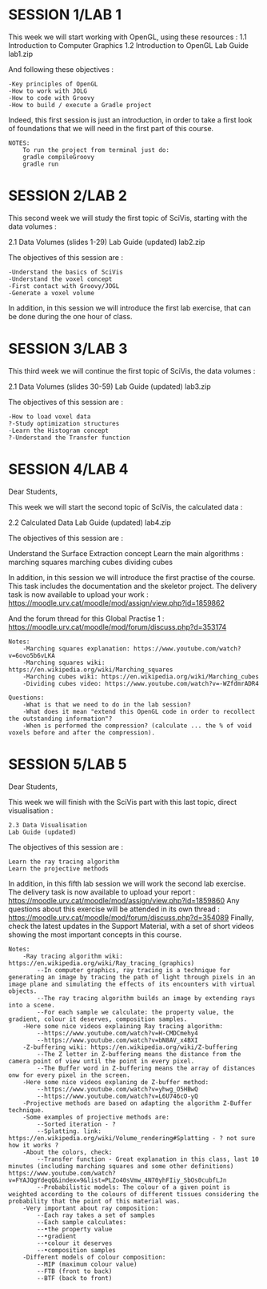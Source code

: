 SESSION 1/LAB 1
===============

This week we will start working with OpenGL, using these resources :
1.1 Introduction to Computer Graphics
1.2 Introduction to OpenGL
Lab Guide
lab1.zip

And following these objectives :

    -Key principles of OpenGL
    -How to work with JOLG
    -How to code with Groovy
    -How to build / execute a Gradle project

Indeed, this first session is just an introduction, in order to take a first look of foundations that we will need in the first part of this course.

    NOTES:
        To run the project from terminal just do:
        gradle compileGroovy
        gradle run


SESSION 2/LAB 2
===============

This second week we will study the first topic of SciVis, starting with the data volumes :

2.1 Data Volumes (slides 1-29)
Lab Guide (updated)
lab2.zip

The objectives of this session are :

    -Understand the basics of SciVis
    -Understand the voxel concept
    -First contact with Groovy/JOGL
    -Generate a voxel volume

In addition, in this session we will introduce the first lab exercise, that can be done during the one hour of class.


SESSION 3/LAB 3
===============

This third week we will continue the first topic of SciVis, the data volumes :

2.1 Data Volumes (slides 30-59)
Lab Guide (updated)
lab3.zip

The objectives of this session are :

    -How to load voxel data
    ?-Study optimization structures
    -Learn the Histogram concept
    ?-Understand the Transfer function


SESSION 4/LAB 4
===============

Dear Students,

This week we will start the second topic of SciVis, the calculated data :

2.2 Calculated Data
Lab Guide (updated)
lab4.zip

The objectives of this session are :

Understand the Surface Extraction concept
Learn the main algorithms : 
    marching squares
    marching cubes
    dividing cubes

In addition, in this session we will introduce the first practise of the course. 
This task includes the documentation and the skeletor project. 
The delivery task is now available to upload your work : 
https://moodle.urv.cat/moodle/mod/assign/view.php?id=1859862

And the forum thread for this Global Practise 1 : 
https://moodle.urv.cat/moodle/mod/forum/discuss.php?d=353174

    Notes:
        -Marching squares explanation: https://www.youtube.com/watch?v=6ovo5b6vLKA
        -Marching squares wiki: https://en.wikipedia.org/wiki/Marching_squares
        -Marching cubes wiki: https://en.wikipedia.org/wiki/Marching_cubes
        -Dividing cubes video: https://www.youtube.com/watch?v=-WZfdmrADR4
        
    Questions:
        -What is that we need to do in the lab session?
        -What does it mean "extend this OpenGL code in order to recollect the outstanding information"?
        -When is performed the compression? (calculate ... the % of void voxels before and after the compression).

SESSION 5/LAB 5
===============

Dear Students,

This week we will finish with the SciVis part with this last topic, direct visualisation :

    2.3 Data Visualisation
    Lab Guide (updated)

The objectives of this session are :

    Learn the ray tracing algorithm
    Learn the projective methods 

In addition, in this fifth lab session we will work the second lab exercise. The delivery task is now available to upload your report : 
https://moodle.urv.cat/moodle/mod/assign/view.php?id=1859860
Any questions about this exercise will be attended in its own thread : 
https://moodle.urv.cat/moodle/mod/forum/discuss.php?d=354089
Finally, check the latest updates in the Support Material, with a set of short videos showing the most important concepts in this course.

    Notes:
        -Ray tracing algorithm wiki: https://en.wikipedia.org/wiki/Ray_tracing_(graphics)
            --In computer graphics, ray tracing is a technique for generating an image by tracing the path of light through pixels in an image plane and simulating the effects of its encounters with virtual objects.
            --The ray tracing algorithm builds an image by extending rays into a scene.
            --For each sample we calculate: the property value, the gradient, colour it deserves, composition samples.
        -Here some nice videos explaining Ray tracing algorithm:
            --https://www.youtube.com/watch?v=H-CMDCmehy4
            --https://www.youtube.com/watch?v=bN8AV_x4BXI
        -Z-buffering wiki: https://en.wikipedia.org/wiki/Z-buffering
            --The Z letter in Z-buffering means the distance from the camera point of view until the point in every pixel.
            --The Buffer word in Z-buffering means the array of distances onw for every pixel in the screen.
        -Here some nice videos explaning de Z-buffer method:
            --https://www.youtube.com/watch?v=yhwg_O5HBwQ            
            --https://www.youtube.com/watch?v=L6U746cO-yQ
        -Projective methods are based on adapting the algorithm Z-Buffer technique. 
        -Some examples of projective methods are:
            --Sorted iteration - ?
            --Splatting. link: https://en.wikipedia.org/wiki/Volume_rendering#Splatting - ? not sure how it works ? 
        -About the colors, check:
            --Transfer function - Great explanation in this class, last 10 minutes (including marching squares and some other definitions) https://www.youtube.com/watch?v=FYAJQgYdeqQ&index=9&list=PLZo40sVmw_4N70yhFIiy_SbOs0cubfLJn
            --Probabilistic models: The colour of a given point is weighted according to the colours of different tissues considering the probability that the point of this material was.
        -Very important about ray composition:
            --Each ray takes a set of samples
            --Each sample calculates:
            --•the property value
            --•gradient
            --•colour it deserves
            --•composition samples
        -Different models of colour composition:
            --MIP (maximum colour value)
            --FTB (front to back)
            --BTF (back to front)
